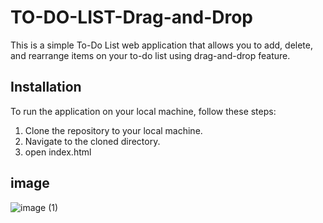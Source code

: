# TO-DO-LIST-Drag-and-Drop
This is a simple To-Do List web application that allows you to add, delete, and rearrange items on your to-do list using drag-and-drop feature.

## Installation
To run the application on your local machine, follow these steps:

1. Clone the repository to your local machine.
2. Navigate to the cloned directory.
3. open index.html



## image
![image (1)](https://user-images.githubusercontent.com/102828808/224605579-a6991d57-b8b7-4a37-8782-b3c5355248b4.png)
